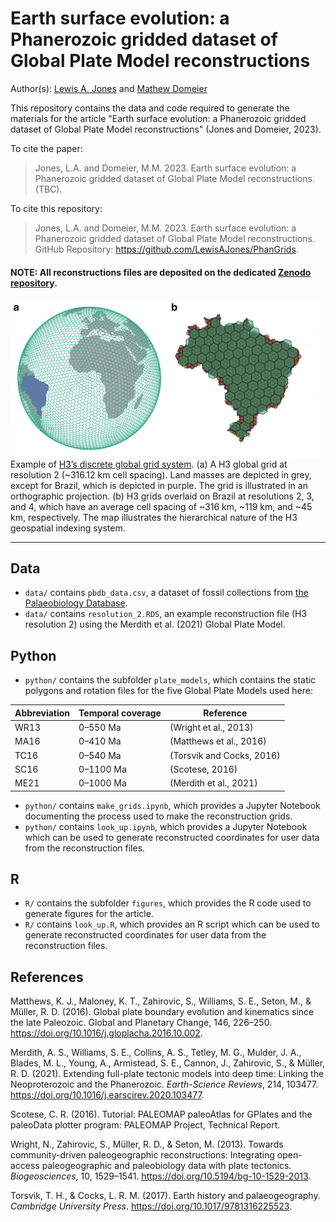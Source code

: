 # Earth surface evolution: a Phanerozoic gridded dataset of Global Plate Model reconstructions 

Author(s): [Lewis A. Jones](mailto:LewisA.Jones@outlook.com) and [Mathew Domeier](mailto:mathewd@uio.no)

This repository contains the data and code required to generate the materials for the article "Earth surface evolution: a Phanerozoic gridded dataset of Global Plate Model reconstructions" (Jones and Domeier, 2023). 

To cite the paper: 

> Jones, L.A. and Domeier, M.M. 2023. Earth surface evolution: a Phanerozoic gridded dataset of Global Plate Model reconstructions. (TBC).

To cite this repository:

> Jones, L.A. and Domeier, M.M. 2023. Earth surface evolution: a Phanerozoic gridded dataset of Global Plate Model reconstructions. GitHub Repository: https://github.com/LewisAJones/PhanGrids.

#### NOTE: All reconstructions files are deposited on the dedicated [Zenodo repository]().

![](figures/grid_plot.png)
Example of [H3’s discrete global grid system](https://h3geo.org). (a) A H3 global grid at resolution 2 (~316.12 km cell spacing). Land masses are depicted in grey, except for Brazil, which is depicted in purple. The grid is illustrated in an orthographic projection. (b) H3 grids overlaid on Brazil at resolutions 2, 3, and 4, which have an average cell spacing of ~316 km, ~119 km, and ~45 km, respectively. The map illustrates the hierarchical nature of the H3 geospatial indexing system.

----

## Data

* `data/` contains `pbdb_data.csv`, a dataset of fossil collections from [the Palaeobiology Database](https://paleobiodb.org/#/).
* `data/` contains `resolution_2.RDS`, an example reconstruction file (H3 resolution 2) using the Merdith et al. (2021) Global Plate Model.

## Python

* `python/` contains the subfolder `plate_models`, which contains the static polygons and rotation files for the five Global Plate Models used here:

| Abbreviation | Temporal coverage | Reference                |
| ------------ | ----------------- | ------------------------ |
| WR13         | 0–550 Ma          | (Wright et al., 2013)    |
| MA16         | 0–410 Ma          | (Matthews et al., 2016)  |
| TC16         | 0–540 Ma          | (Torsvik and Cocks, 2016)|
| SC16         | 0–1100 Ma         | (Scotese, 2016)          |
| ME21         | 0–1000 Ma         | (Merdith et al., 2021)   |

* `python/` contains `make_grids.ipynb`, which provides a Jupyter Notebook documenting the process used to make the reconstruction grids.
* `python/` contains `look_up.ipynb`, which provides a Jupyter Notebook which can be used to generate reconstructed coordinates for user data from the reconstruction files.

## R

* `R/` contains the subfolder `figures`, which provides the R code used to generate figures for the article.
* `R/` contains `look_up.R`, which provides an R script which can be used to generate reconstructed coordinates for user data from the reconstruction files.

## References

Matthews, K. J., Maloney, K. T., Zahirovic, S., Williams, S. E., Seton, M., & Müller, R. D. (2016). Global plate boundary evolution and kinematics since the late Paleozoic. Global and Planetary Change, 146, 226–250. https://doi.org/10.1016/j.gloplacha.2016.10.002.

Merdith, A. S., Williams, S. E., Collins, A. S., Tetley, M. G., Mulder, J. A., Blades, M. L., Young, A., Armistead, S. E., Cannon, J., Zahirovic, S., & Müller, R. D. (2021). Extending full-plate tectonic models into deep time: Linking the Neoproterozoic and the Phanerozoic. *Earth-Science Reviews*, 214, 103477. https://doi.org/10.1016/j.earscirev.2020.103477.

Scotese, C. R. (2016). Tutorial: PALEOMAP paleoAtlas for GPlates and the paleoData plotter program: PALEOMAP Project, Technical Report.

Wright, N., Zahirovic, S., Müller, R. D., & Seton, M. (2013). Towards community-driven paleogeographic reconstructions: Integrating open-access paleogeographic and paleobiology data with plate tectonics. *Biogeosciences*, 10, 1529–1541. https://doi.org/10.5194/bg-10-1529-2013.

Torsvik, T. H., & Cocks, L. R. M. (2017). Earth history and palaeogeography. *Cambridge University Press*. https://doi.org/10.1017/9781316225523.

